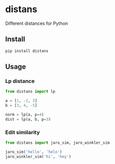 # distans
Different distances for Python


## Install

```sh
pip install distans
```

## Usage

### Lp distance

```py
from distans import lp

a = [1, -2, 3]
b = [3, 4, -5]

norm = lp(a, p=4)
dist = lp(a, b, p=3)
```

### Edit similarity

```py
from distans import jaro_sim, jaro_winkler_sim

jaro_sim('hello', 'helo')
jaro_winkler_sim('hi', 'hey')
```

